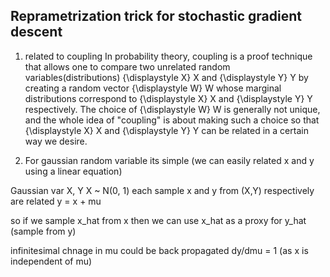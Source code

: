 ## Reprametrization trick for stochastic gradient descent

1) related to coupling
In probability theory, coupling is a proof technique that allows one 
to compare two unrelated random variables(distributions) 
{\displaystyle X} X and {\displaystyle Y} Y by creating a random vector 
{\displaystyle W} W whose marginal distributions correspond to {\displaystyle X} X and 
{\displaystyle Y} Y respectively. The choice of {\displaystyle W} W is generally not unique, and 
the whole idea of "coupling" is about making such a choice so that {\displaystyle X} X and {\displaystyle Y} 
Y can be related in a certain way we desire.

2) For gaussian random variable its simple (we can easily related x and y using a linear equation)

Gaussian var X, Y
X ~ N(0, 1)
each sample x and y from (X,Y) respectively are related
y = x + mu

so if we sample x_hat from x then we can use x_hat as a proxy for y_hat (sample from y) 

infinitesimal chnage in mu could be back propagated
dy/dmu = 1 (as x is independent of mu)
